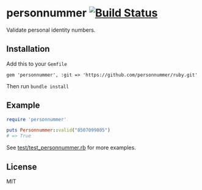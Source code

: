 # personnummer [![Build Status](https://secure.travis-ci.org/personnummer/ruby.png?branch=master)](http://travis-ci.org/personnummer/ruby)

Validate personal identity numbers.

## Installation

Add this to your `Gemfile`

```
gem 'personnummer', :git => 'https://github.com/personnummer/ruby.git'
```

Then run `bundle install`

## Example

```ruby
require 'personnummer'

puts Personnummer::valid("8507099805")
# => True
```

See [test/test_personnummer.rb](test/test_personnummer.rb) for more examples.

## License

MIT
